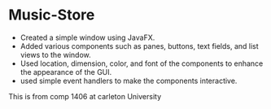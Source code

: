 # Music-Store

- Created a simple window using JavaFX.
- Added various components such as panes, buttons, text fields, and list views to the window.
- Used location, dimension, color, and font of the components to enhance the appearance of the GUI.
- used simple event handlers to make the components interactive.

This is from comp 1406 at carleton University

